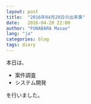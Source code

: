 ```yaml
---
layout: post
title:  "2016年04月20日の出来事"
date:   2016-04-20 22:00
author: "FUNABARA Masao"
lang: "ja"
categories: blog
tags: diary
---
```


本日は、

* 案件調査
* システム開発

を行いました。
